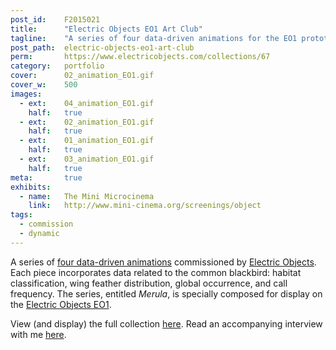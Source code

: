 ```yaml
---
post_id:    F2015021
title:      "Electric Objects EO1 Art Club"
tagline:    "A series of four data-driven animations for the EO1 prototype."
post_path:  electric-objects-eo1-art-club
perm:       https://www.electricobjects.com/collections/67
category:   portfolio
cover:      02_animation_EO1.gif
cover_w:    500
images:
  - ext:    04_animation_EO1.gif
    half:   true
  - ext:    02_animation_EO1.gif
    half:   true
  - ext:    01_animation_EO1.gif
    half:   true
  - ext:    03_animation_EO1.gif
    half:   true
meta:       true
exhibits:
  - name:   The Mini Microcinema
    link:   http://www.mini-cinema.org/screenings/object
tags:
  - commission
  - dynamic
---
```

A series of [four data-driven animations](https://www.electricobjects.com/collections/67) commissioned by [Electric Objects](https://www.electricobjects.com/). Each piece incorporates data related to the common blackbird: habitat classification, wing feather distribution, global occurrence, and call frequency. The series, entitled _Merula_, is specially composed for display on the [Electric Objects EO1](http://shop.electricobjects.com/).

View (and display) the full collection [here](https://www.electricobjects.com/collections/67). Read an accompanying interview with me [here](http://zine.electricobjects.com/interviews/emily-fuhrman).